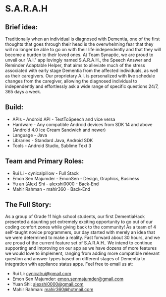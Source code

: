 # S.A.R.A.H

## Brief idea:
Traditionally when an individual is diagnosed with Dementia, one of the first thoughts that goes through their head is the overwhelming fear that they will no longer be able to go on with their life independently and that they will become a burden to their loved ones. At Team Synaptic, we are proud to unveil our "A.I." app lovingly named S.A.R.A.H., the Speech Answer and Reminder Adaptable Helper, that aims to alleviate much of the stress associated with early stage Dementia from the affected individuals, as well as their caregivers. Our proprietary A.I. is personalized with live schedule changes from the caregiver, allowing the diagnosed individual to independently and effortlessly ask a wide range of specific questions 24/7, 365 days a week.

## Build: 
* APIs - Android API - TextToSpeech and vice versa
* Hardware - Any compatible Android devices from SDK 14 and above (Android 4.0 Ice Cream Sandwich and newer)
* Language - Java
* Libraries - Standard Java, Android SDK
* Tools - Android Studio, Sublime Text 3

## Team and Primary Roles: 
* Rui Li - cynicalpillow - Full Stack
* Emon Sen Majumder - EmonSen - Design, Graphics, Business
* Yu an (Alex) Shi - alexshi0000 - Back-End
* Mahir Rahman - mahir360 - Back-End

## The Full Story: 
As a group of Grade 11 high school students, our first DementiaHack presented a daunting yet extremely exciting opportunity to go out of our coding comfort zones while giving back to the community! As a team of 4 self-taught novice programmers, our day started with merely an idea that we were determined to make a reality. Fast forward about 30 hours, and we are proud of the current feature set of S.A.R.A.H.. We intend to continue supporting and improving on our app as we have dozens of more features we would love to implement, ranging from adding more compatible relevant question and answer types based on different stages of Dementia to integration with appliance status apps. Feel free to email us at:

* Rui Li: cynicalrui@gmail.com
* Emon Sen Majumder: emon.senmajumder@gmail.com
* Yuan Shi: alexshi0000@gmail.com
* Mahir Rahman: mahir360@hotmail.com
